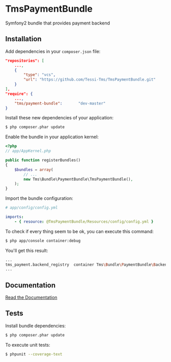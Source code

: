 TmsPaymentBundle
================

Symfony2 bundle that provides payment backend


Installation
------------

Add dependencies in your `composer.json` file:
```json
"repositories": [
    ...,
    {
        "type": "vcs",
        "url": "https://github.com/Tessi-Tms/TmsPaymentBundle.git"
    }
],
"require": {
    ...,
    "tms/payment-bundle":       "dev-master"
}
```

Install these new dependencies of your application:
```sh
$ php composer.phar update
```

Enable the bundle in your application kernel:
```php
<?php
// app/AppKernel.php

public function registerBundles()
{
    $bundles = array(
        // ...
        new Tms\Bundle\PaymentBundle\TmsPaymentBundle(),
    );
}
```

Import the bundle configuration:
```yml
# app/config/config.yml

imports:
    - { resource: @TmsPaymentBundle/Resources/config/config.yml }
```

To check if every thing seem to be ok, you can execute this command:
```sh
$ php app/console container:debug
```

You'll get this result:
```sh
...
tms_payment.backend_registry  container Tms\Bundle\PaymentBundle\Backend\BackendRegistry
...
```


Documentation
-------------

[Read the Documentation](Resources/doc/index.md)


Tests
-----

Install bundle dependencies:
```sh
$ php composer.phar update
```

To execute unit tests:
```sh
$ phpunit --coverage-text
```

